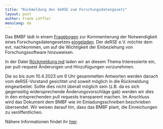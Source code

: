 ```yaml
---
title: "Rückmeldung des deRSE zum Forschungsdatengesetz"
layout: post
author: Frank Löffler
menulang: de
---
```


Das BMBF lädt in einem [Fragebogen](https://www.bmbf.de/SharedDocs/Downloads/de/2023/230306-forschungsdatengesetz-fragebogen.html) zur Kommentierung der Notwendigkeit eines Forschungsdatengesetzes [eingeladen](https://www.bmbf.de/SharedDocs/Downloads/de/2023/230306-forschungsdatengesetz-Einladungsschreiben.html).
Der deRSE e.V. möchte dem evt. nachkommen, um auf die Wichtigkeit der Einbeziehung von Forschungssoftware hinzuweisen.

In der Datei [Rückmeldung.md](https://github.com/DE-RSE/Rueckmeldung_Konsultation_Forschungsdatengesetz/blob/master/R%C3%BCckmeldung.md) laden wir an diesem Thema Interessierte ein, per pull-request Änderungen und Hinzufügungen vorzunehmen.

Die so bis zum 10.4.2023 um 9 Uhr gesammelten Antworten werden danach vom deRSE-Vorstand gesichtet und soweit möglich in die Rückmeldung eingearbeitet. Sollte dies nicht überall möglich sein (z.B. da es sich gegenseitig widersprechende Änderungsvorschläge gab) werden wir dies in den entsprechenden pull requests transparent machen. Im Anschluss wird das Dokument dem BMBF wie im Einladungsschreiben beschrieben übersendet.
Wir weisen darauf hin, dass das BMBF plant, die Einreichungen zu veröffentlichen.

Nähere Informationen findet ihr [hier](https://github.com/DE-RSE/Rueckmeldung_Konsultation_Forschungsdatengesetz/blob/master/Readme.md).
